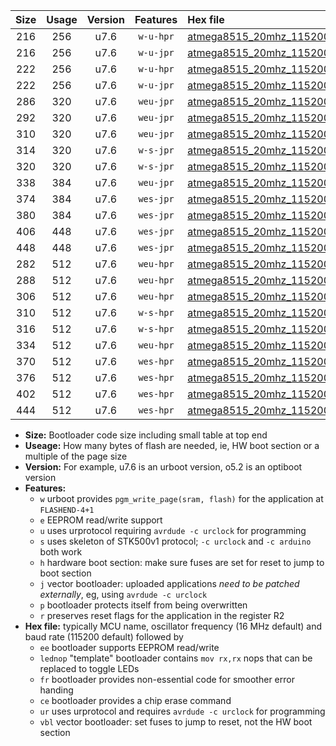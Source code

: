 |Size|Usage|Version|Features|Hex file|
|:-:|:-:|:-:|:-:|:--|
|216|256|u7.6|`w-u-hpr`|[atmega8515_20mhz_115200bps_ur.hex](https://raw.githubusercontent.com/stefanrueger/urboot/main/atmega8515_20mhz_115200bps_ur.hex)|
|216|256|u7.6|`w-u-jpr`|[atmega8515_20mhz_115200bps_ur_vbl.hex](https://raw.githubusercontent.com/stefanrueger/urboot/main/atmega8515_20mhz_115200bps_ur_vbl.hex)|
|222|256|u7.6|`w-u-hpr`|[atmega8515_20mhz_115200bps_lednop_ur.hex](https://raw.githubusercontent.com/stefanrueger/urboot/main/atmega8515_20mhz_115200bps_lednop_ur.hex)|
|222|256|u7.6|`w-u-jpr`|[atmega8515_20mhz_115200bps_lednop_ur_vbl.hex](https://raw.githubusercontent.com/stefanrueger/urboot/main/atmega8515_20mhz_115200bps_lednop_ur_vbl.hex)|
|286|320|u7.6|`weu-jpr`|[atmega8515_20mhz_115200bps_ee_ur_vbl.hex](https://raw.githubusercontent.com/stefanrueger/urboot/main/atmega8515_20mhz_115200bps_ee_ur_vbl.hex)|
|292|320|u7.6|`weu-jpr`|[atmega8515_20mhz_115200bps_ee_lednop_ur_vbl.hex](https://raw.githubusercontent.com/stefanrueger/urboot/main/atmega8515_20mhz_115200bps_ee_lednop_ur_vbl.hex)|
|310|320|u7.6|`weu-jpr`|[atmega8515_20mhz_115200bps_ee_lednop_fr_ur_vbl.hex](https://raw.githubusercontent.com/stefanrueger/urboot/main/atmega8515_20mhz_115200bps_ee_lednop_fr_ur_vbl.hex)|
|314|320|u7.6|`w-s-jpr`|[atmega8515_20mhz_115200bps_vbl.hex](https://raw.githubusercontent.com/stefanrueger/urboot/main/atmega8515_20mhz_115200bps_vbl.hex)|
|320|320|u7.6|`w-s-jpr`|[atmega8515_20mhz_115200bps_lednop_vbl.hex](https://raw.githubusercontent.com/stefanrueger/urboot/main/atmega8515_20mhz_115200bps_lednop_vbl.hex)|
|338|384|u7.6|`weu-jpr`|[atmega8515_20mhz_115200bps_ee_lednop_fr_ce_ur_vbl.hex](https://raw.githubusercontent.com/stefanrueger/urboot/main/atmega8515_20mhz_115200bps_ee_lednop_fr_ce_ur_vbl.hex)|
|374|384|u7.6|`wes-jpr`|[atmega8515_20mhz_115200bps_ee_vbl.hex](https://raw.githubusercontent.com/stefanrueger/urboot/main/atmega8515_20mhz_115200bps_ee_vbl.hex)|
|380|384|u7.6|`wes-jpr`|[atmega8515_20mhz_115200bps_ee_lednop_vbl.hex](https://raw.githubusercontent.com/stefanrueger/urboot/main/atmega8515_20mhz_115200bps_ee_lednop_vbl.hex)|
|406|448|u7.6|`wes-jpr`|[atmega8515_20mhz_115200bps_ee_lednop_fr_vbl.hex](https://raw.githubusercontent.com/stefanrueger/urboot/main/atmega8515_20mhz_115200bps_ee_lednop_fr_vbl.hex)|
|448|448|u7.6|`wes-jpr`|[atmega8515_20mhz_115200bps_ee_lednop_fr_ce_vbl.hex](https://raw.githubusercontent.com/stefanrueger/urboot/main/atmega8515_20mhz_115200bps_ee_lednop_fr_ce_vbl.hex)|
|282|512|u7.6|`weu-hpr`|[atmega8515_20mhz_115200bps_ee_ur.hex](https://raw.githubusercontent.com/stefanrueger/urboot/main/atmega8515_20mhz_115200bps_ee_ur.hex)|
|288|512|u7.6|`weu-hpr`|[atmega8515_20mhz_115200bps_ee_lednop_ur.hex](https://raw.githubusercontent.com/stefanrueger/urboot/main/atmega8515_20mhz_115200bps_ee_lednop_ur.hex)|
|306|512|u7.6|`weu-hpr`|[atmega8515_20mhz_115200bps_ee_lednop_fr_ur.hex](https://raw.githubusercontent.com/stefanrueger/urboot/main/atmega8515_20mhz_115200bps_ee_lednop_fr_ur.hex)|
|310|512|u7.6|`w-s-hpr`|[atmega8515_20mhz_115200bps.hex](https://raw.githubusercontent.com/stefanrueger/urboot/main/atmega8515_20mhz_115200bps.hex)|
|316|512|u7.6|`w-s-hpr`|[atmega8515_20mhz_115200bps_lednop.hex](https://raw.githubusercontent.com/stefanrueger/urboot/main/atmega8515_20mhz_115200bps_lednop.hex)|
|334|512|u7.6|`weu-hpr`|[atmega8515_20mhz_115200bps_ee_lednop_fr_ce_ur.hex](https://raw.githubusercontent.com/stefanrueger/urboot/main/atmega8515_20mhz_115200bps_ee_lednop_fr_ce_ur.hex)|
|370|512|u7.6|`wes-hpr`|[atmega8515_20mhz_115200bps_ee.hex](https://raw.githubusercontent.com/stefanrueger/urboot/main/atmega8515_20mhz_115200bps_ee.hex)|
|376|512|u7.6|`wes-hpr`|[atmega8515_20mhz_115200bps_ee_lednop.hex](https://raw.githubusercontent.com/stefanrueger/urboot/main/atmega8515_20mhz_115200bps_ee_lednop.hex)|
|402|512|u7.6|`wes-hpr`|[atmega8515_20mhz_115200bps_ee_lednop_fr.hex](https://raw.githubusercontent.com/stefanrueger/urboot/main/atmega8515_20mhz_115200bps_ee_lednop_fr.hex)|
|444|512|u7.6|`wes-hpr`|[atmega8515_20mhz_115200bps_ee_lednop_fr_ce.hex](https://raw.githubusercontent.com/stefanrueger/urboot/main/atmega8515_20mhz_115200bps_ee_lednop_fr_ce.hex)|

- **Size:** Bootloader code size including small table at top end
- **Useage:** How many bytes of flash are needed, ie, HW boot section or a multiple of the page size
- **Version:** For example, u7.6 is an urboot version, o5.2 is an optiboot version
- **Features:**
  + `w` urboot provides `pgm_write_page(sram, flash)` for the application at `FLASHEND-4+1`
  + `e` EEPROM read/write support
  + `u` uses urprotocol requiring `avrdude -c urclock` for programming
  + `s` uses skeleton of STK500v1 protocol; `-c urclock` and `-c arduino` both work
  + `h` hardware boot section: make sure fuses are set for reset to jump to boot section
  + `j` vector bootloader: uploaded applications *need to be patched externally*, eg, using `avrdude -c urclock`
  + `p` bootloader protects itself from being overwritten
  + `r` preserves reset flags for the application in the register R2
- **Hex file:** typically MCU name, oscillator frequency (16 MHz default) and baud rate (115200 default) followed by
  + `ee` bootloader supports EEPROM read/write
  + `lednop` "template" bootloader contains `mov rx,rx` nops that can be replaced to toggle LEDs
  + `fr` bootloader provides non-essential code for smoother error handing
  + `ce` bootloader provides a chip erase command
  + `ur` uses urprotocol and requires `avrdude -c urclock` for programming
  + `vbl` vector bootloader: set fuses to jump to reset, not the HW boot section
